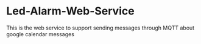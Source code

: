 # Led-Alarm-Web-Service
This is the web service to support sending messages through MQTT about google calendar messages
